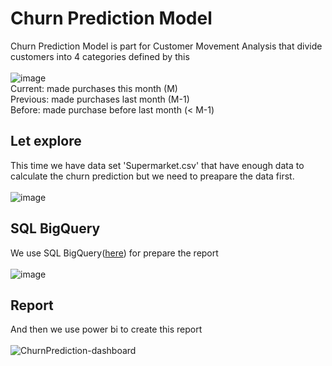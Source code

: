 # Churn Prediction Model
Churn Prediction Model is part for Customer Movement Analysis that divide customers into 4 categories defined by this\
\
![image](https://user-images.githubusercontent.com/95345008/147817008-57024a0c-78e5-45cf-92da-5ba38e5414db.png)
\
Current: made purchases this month (M)\
Previous: made purchases last month (M-1)\
Before: made purchase before last month (< M-1)
## Let explore
This time we have data set 'Supermarket.csv' that have enough data to calculate the churn prediction but we need to preapare the data first.\
\
![image](https://user-images.githubusercontent.com/95345008/147817296-9054716d-f338-48b9-a890-3888ac467c88.png)
## SQL BigQuery
We use SQL BigQuery([here](https://github.com/ppond264/CRM-Analytics/blob/main/Churn_Prediction_Model/ChurnPredictionSQL.sql)) for prepare the report\
\
![image](https://user-images.githubusercontent.com/95345008/147817334-c19a32f5-fb1c-4c7c-b1e0-0271075953a6.png)

## Report
And then we use power bi to create this report\
\
![ChurnPrediction-dashboard](https://user-images.githubusercontent.com/95345008/147816520-375dc0e2-fc6c-4768-aa86-473e1223d429.jpg)
